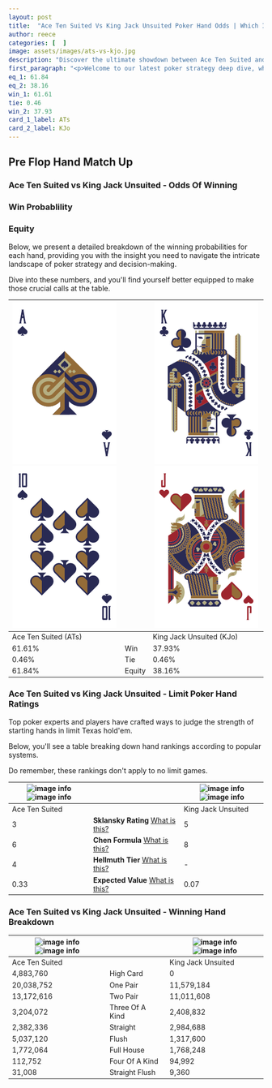 ```yaml
---
layout: post
title:  "Ace Ten Suited Vs King Jack Unsuited Poker Hand Odds | Which Is The Better Hand In Poker? A Complete Guide"
author: reece
categories: [  ]
image: assets/images/ats-vs-kjo.jpg
description: "Discover the ultimate showdown between Ace Ten Suited and King Jack Unsuited in poker! Uncover the odds, strategies, and scenarios where one hand triumphs over the other. Get ready to up your poker game with this thrilling analysis."
first_paragraph: "<p>Welcome to our latest poker strategy deep dive, where we're pitting two distinct hands against each other in a high-stakes showdown: Ace Ten Suited vs King Jack Unsuited.</p><p>In the dynamic world of poker, every decision counts, and knowing which hand holds the upper hand is key to your success at the table.</p><p>In this article, we'll dissect these two hands, explore the scenarios where one dominates the other, and equip you with the knowledge to make strategic choices that can tip the odds in your favor.</p><p>Get ready to unravel the intriguing dynamics of these poker hands and elevate your game to new heights.</p>"
eq_1: 61.84
eq_2: 38.16
win_1: 61.61
tie: 0.46
win_2: 37.93
card_1_label: ATs
card_2_label: KJo
---
```




[comment]: # (sp0)

## Pre Flop Hand Match Up

<div class="table hand-ratings" markdown="1"> 



### Ace Ten Suited vs King Jack Unsuited - Odds Of Winning


  
<div class="row graphs"> 
<div class="col-lg-6">
    <h3>Win Probablility</h3>
    <canvas id="WinChart"></canvas>
</div>
<div class="col-lg-6">
    <h3>Equity</h3>
    <canvas id="EquityChart"></canvas>
</div>
</div>

  Below, we present a detailed breakdown of the winning probabilities for each hand, providing you with the insight you need to navigate the intricate landscape of poker strategy and decision-making. 

Dive into these numbers, and you'll find yourself better equipped to make those crucial calls at the table.


    
| ![image info](assets/images/hand1/a.png) ![image info](assets/images/hand1/t.png) |  | ![image info](assets/images/hand2/k.png) ![image info](assets/images/hand2/jo.png) |
| -------- | -------- | -------- |
| Ace Ten Suited (ATs) |  | King Jack Unsuited (KJo) |
| 61.61% | Win | 37.93% |
| 0.46% | Tie | 0.46% |
| 61.84% | Equity | 38.16% |




[comment]: # (sp1)



### Ace Ten Suited vs King Jack Unsuited - Limit Poker Hand Ratings

Top poker experts and players have crafted ways to judge the strength of starting hands in limit Texas hold'em. 

Below, you'll see a table breaking down hand rankings according to popular systems. 

Do remember, these rankings don't apply to no limit games.


    
| ![image info](https://www.riverpairs.com/assets/images/hand1/a.png) ![image info](https://www.riverpairs.com/assets/images/hand1/t.png) |  | ![image info](https://www.riverpairs.com/assets/images/hand2/k.png) ![image info](https://www.riverpairs.com/assets/images/hand2/jo.png) |
| -------- | -------- | -------- |
| Ace Ten Suited |  | King Jack Unsuited |
| 3 | **Sklansky Rating** [What is this?](/sklansky-rating-explained) | 5 |
| 6 | **Chen Formula** [What is this?](/chen-formula-explained) | 8 |
| 4 | **Hellmuth Tier** [What is this?](/Hellmuth-tier-explained) | - |
| 0.33 | **Expected Value** [What is this?](/expected-value-explained) | 0.07 |




[comment]: # (sp2)



### Ace Ten Suited vs King Jack Unsuited - Winning Hand Breakdown


    
| ![image info](https://www.riverpairs.com/assets/images/hand1/a.png) ![image info](https://www.riverpairs.com/assets/images/hand1/t.png) |  | ![image info](https://www.riverpairs.com/assets/images/hand2/k.png) ![image info](https://www.riverpairs.com/assets/images/hand2/jo.png) |
| -------- | -------- | -------- |
| Ace Ten Suited |  | King Jack Unsuited |
| 4,883,760 | High Card | 0 |
| 20,038,752 | One Pair | 11,579,184 |
| 13,172,616 | Two Pair | 11,011,608 |
| 3,204,072 | Three Of A Kind | 2,408,832 |
| 2,382,336 | Straight | 2,984,688 |
| 5,037,120 | Flush | 1,317,600 |
| 1,772,064 | Full House | 1,768,248 |
| 112,752 | Four Of A Kind | 94,992 |
| 31,008 | Straight Flush | 9,360 |




[comment]: # (sp3)



</div>

[comment]: # (sp4)



[comment]: # (sp5)

